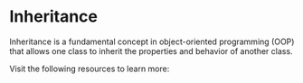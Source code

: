 # Inheritance

Inheritance is a fundamental concept in object-oriented programming (OOP) that allows one class to inherit the properties and behavior of another class.

Visit the following resources to learn more:

